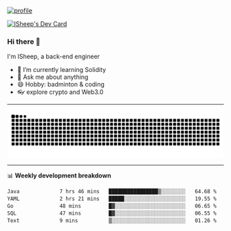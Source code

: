 [![profile](https://user-images.githubusercontent.com/54968314/208005045-e4b42f3b-833d-4242-bfcc-e764865553a2.svg)](https://www.calligrapher.ai/)

<a href="https://app.daily.dev/linziyang1106"><img src="https://api.daily.dev/devcards/v2/i4Spwx5Skx5FpTqWcwoit.png?r=kgx&type=wide" width="652" alt="ISheep's Dev Card"/></a>

### Hi there 🐏

I'm ISheep, a back-end engineer

- 🔭 I’m currently learning Solidity
- 💬 Ask me about anything
- 😄 Hobby: badminton & coding
- 👓 explore crypto and Web3.0

-------

![](https://raw.githubusercontent.com/ISheepp/ISheepp/output/github-contribution-grid-snake.svg)

-------

📊 **Weekly development breakdown**
<!--START_SECTION:waka-->

```txt
Java             7 hrs 46 mins   ████████████████▒░░░░░░░░   64.68 %
YAML             2 hrs 21 mins   █████░░░░░░░░░░░░░░░░░░░░   19.55 %
Go               48 mins         █▓░░░░░░░░░░░░░░░░░░░░░░░   06.65 %
SQL              47 mins         █▓░░░░░░░░░░░░░░░░░░░░░░░   06.55 %
Text             9 mins          ▒░░░░░░░░░░░░░░░░░░░░░░░░   01.26 %
```

<!--END_SECTION:waka-->

